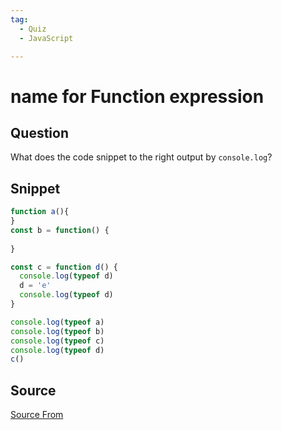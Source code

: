 ```yaml
---
tag:
  - Quiz
  - JavaScript

---
```

  
# name for Function expression

## Question
What does the code snippet to the right output by `console.log`?

## Snippet
```js
function a(){
}
const b = function() {
  
}

const c = function d() {
  console.log(typeof d)
  d = 'e'
  console.log(typeof d)
}

console.log(typeof a)
console.log(typeof b)
console.log(typeof c)
console.log(typeof d)
c()
```
    


##  Source
[Source From](https://bigfrontend.dev/quiz/name-for-Function-expression)

  